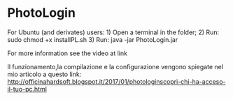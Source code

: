 # PhotoLogin

For Ubuntu (and derivates) users:
	1) Open a terminal in the folder;
	2) Run: sudo chmod +x installPL.sh
	3) Run: java -jar PhotoLogin.jar

For more information see the video at link 
	
Il funzionamento,la compilazione e la configurazione vengono spiegate nel mio articolo a questo link: http://officinahardsoft.blogspot.it/2017/01/photologinscopri-chi-ha-acceso-il-tuo-pc.html
